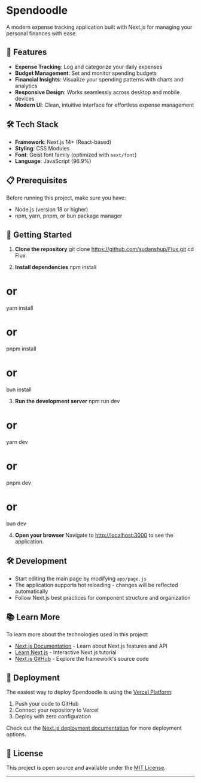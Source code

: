 # Spendoodle

A modern expense tracking application built with Next.js for managing your personal finances with ease.

## 🚀 Features

- **Expense Tracking**: Log and categorize your daily expenses
- **Budget Management**: Set and monitor spending budgets
- **Financial Insights**: Visualize your spending patterns with charts and analytics
- **Responsive Design**: Works seamlessly across desktop and mobile devices
- **Modern UI**: Clean, intuitive interface for effortless expense management

## 🛠️ Tech Stack

- **Framework**: Next.js 14+ (React-based)
- **Styling**: CSS Modules
- **Font**: Geist font family (optimized with `next/font`)
- **Language**: JavaScript (96.9%)

## 📋 Prerequisites

Before running this project, make sure you have:

- Node.js (version 18 or higher)
- npm, yarn, pnpm, or bun package manager

## 🚀 Getting Started

1. **Clone the repository**
git clone https://github.com/sudanshup/Flux.git
cd Flux

2. **Install dependencies**
npm install
# or
yarn install
# or
pnpm install
# or
bun install

3. **Run the development server**
npm run dev
# or
yarn dev
# or
pnpm dev
# or
bun dev

4. **Open your browser**
Navigate to [http://localhost:3000](http://localhost:3000) to see the application.

## 🛠️ Development

- Start editing the main page by modifying `app/page.js`
- The application supports hot reloading - changes will be reflected automatically
- Follow Next.js best practices for component structure and organization

## 📚 Learn More

To learn more about the technologies used in this project:

- [Next.js Documentation](https://nextjs.org/docs) - Learn about Next.js features and API
- [Learn Next.js](https://nextjs.org/learn) - Interactive Next.js tutorial
- [Next.js GitHub](https://github.com/vercel/next.js/) - Explore the framework's source code

## 🚀 Deployment

The easiest way to deploy Spendoodle is using the [Vercel Platform](https://vercel.com/new?utm_medium=default-template&filter=next.js&utm_source=create-next-app&utm_campaign=create-next-app-readme):

1. Push your code to GitHub
2. Connect your repository to Vercel
3. Deploy with zero configuration

Check out the [Next.js deployment documentation](https://nextjs.org/docs/deployment) for more deployment options.

## 📄 License

This project is open source and available under the [MIT License](LICENSE).

---

